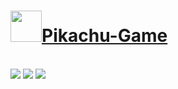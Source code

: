 <h1><img height="50px" src="https://media.tenor.com/uUNcnHwYJQEAAAAj/running-pikachu-transparent-snivee.gif"><a href="https://joao-marcelo-melo.github.io/Pikachu-Game/" target="_blank">Pikachu-Game</h1></a>

<div style="display: inline_block"><br>
  <img src="https://img.shields.io/badge/html5-%23E34F26.svg?style=for-the-badge&logo=html5&logoColor=white" />
  <img src="https://img.shields.io/badge/css3-%231572B6.svg?style=for-the-badge&logo=css3&logoColor=white" />
  <img src="https://img.shields.io/badge/javascript-%23323330.svg?style=for-the-badge&logo=javascript&logoColor=%23F7DF1E" />
</div>

